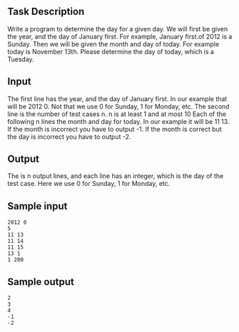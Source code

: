 ## Task Description ##

Write a program to determine the day for a given day. We will first be given the year, and the day of January first. For example, January first.of 2012 is a Sunday. Then we will be given the month and day of today. For example today is November 13th. Please determine the day of today, which is a Tuesday.

## Input ##

The first line has the year, and the day of January first. In our example that will be 2012 0. Not that we use 0 for Sunday, 1 for Monday, etc. The second line is the number of test cases n. n is at least 1 and at most 10 Each of the following n lines the month and day for today. In our example it will be 11 13. If the month is incorrect you have to output -1. If the month is correct but the day is incorrect you have to output -2.

## Output ##

The is n output lines, and each line has an integer, which is the day of the test case. Here we use 0 for Sunday, 1 for Monday, etc.

## Sample input ##
```
2012 0
5
11 13
11 14
11 15
13 1
1 200
```

## Sample output ##
```
2
3
4
-1
-2
```